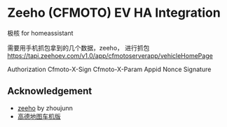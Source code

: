 # Zeeho (CFMOTO) EV HA Integration

极核 for homeassistant
 
需要用手机抓包拿到的几个数据，zeeho，
进行抓包 https://tapi.zeehoev.com/v1.0/app/cfmotoserverapp/vehicleHomePage

Authorization
Cfmoto-X-Sign
Cfmoto-X-Param
Appid
Nonce
Signature



## Acknowledgement
- [zeeho](https://github.com/zhoujunn/zeeho) by zhoujunn
- [高德地图车机版](https://github.com/dscao/autoamap)

